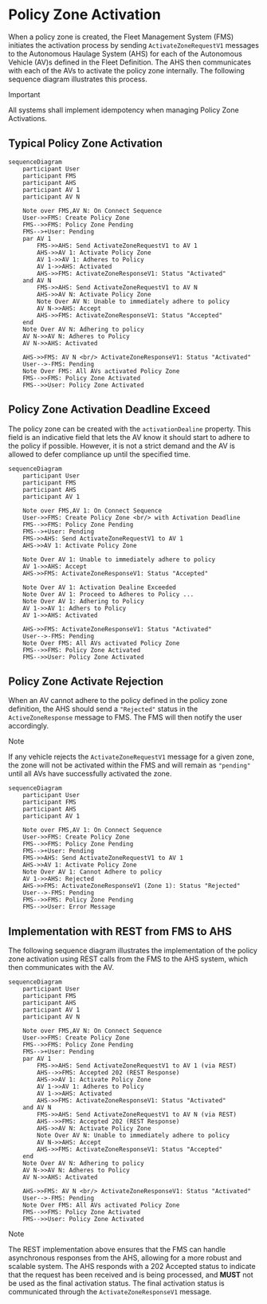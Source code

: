 # Policy Zone Activation
When a policy zone is created, the Fleet Management System (FMS) initiates the activation process by sending `ActivateZoneRequestV1` messages to the Autonomous Haulage System (AHS) for each of the Autonomous Vehicle (AV)s defined in the Fleet Definition. The AHS then communicates with each of the AVs to activate the policy zone internally. The following sequence diagram illustrates this process.

> [!IMPORTANT]
> All systems shall implement idempotency when managing Policy Zone Activations.

## Typical Policy Zone Activation

```mermaid
sequenceDiagram
    participant User
    participant FMS
    participant AHS
    participant AV 1
    participant AV N

    Note over FMS,AV N: On Connect Sequence
    User->>FMS: Create Policy Zone
    FMS-->>FMS: Policy Zone Pending
    FMS-->+User: Pending
    par AV 1
        FMS->>AHS: Send ActivateZoneRequestV1 to AV 1
        AHS->>AV 1: Activate Policy Zone
        AV 1->>AV 1: Adheres to Policy
        AV 1->>AHS: Activated
        AHS->>FMS: ActivateZoneResponseV1: Status "Activated"
    and AV N
        FMS->>AHS: Send ActivateZoneRequestV1 to AV N
        AHS->>AV N: Activate Policy Zone
        Note Over AV N: Unable to immediately adhere to policy
        AV N->>AHS: Accept
        AHS->>FMS: ActivateZoneResponseV1: Status "Accepted"
    end
    Note Over AV N: Adhering to policy
    AV N->>AV N: Adheres to Policy
    AV N->>AHS: Activated

    AHS->>FMS: AV N <br/> ActivateZoneResponseV1: Status "Activated"
    User-->-FMS: Pending
    Note Over FMS: All AVs activated Policy Zone
    FMS-->>FMS: Policy Zone Activated
    FMS-->>User: Policy Zone Activated
```

## Policy Zone Activation Deadline Exceed
The policy zone can be created with the `activationDealine` property. This field is an indicative field that lets the AV know it should start to adhere to the policy if possible. However, it is not a strict demand and the AV is allowed to defer compliance up until the specified time.

```mermaid
sequenceDiagram
    participant User
    participant FMS
    participant AHS
    participant AV 1

    Note over FMS,AV 1: On Connect Sequence
    User->>FMS: Create Policy Zone <br/> with Activation Deadline
    FMS-->>FMS: Policy Zone Pending
    FMS-->+User: Pending
    FMS->>AHS: Send ActivateZoneRequestV1 to AV 1
    AHS->>AV 1: Activate Policy Zone

    Note Over AV 1: Unable to immediately adhere to policy
    AV 1->>AHS: Accept
    AHS->>FMS: ActivateZoneResponseV1: Status "Accepted"

    Note Over AV 1: Activation Dealine Exceeded
    Note Over AV 1: Proceed to Adheres to Policy ...
    Note Over AV 1: Adhering to Policy
    AV 1->>AV 1: Adhers to Policy
    AV 1->>AHS: Activated

    AHS->>FMS: ActivateZoneResponseV1: Status "Activated"
    User-->-FMS: Pending
    Note Over FMS: All AVs activated Policy Zone
    FMS-->>FMS: Policy Zone Activated
    FMS-->>User: Policy Zone Activated
```

## Policy Zone Activate Rejection
When an AV cannot adhere to the policy defined in the policy zone definition, the AHS should send a `"Rejected"` status in the `ActiveZoneResponse` message to FMS. The FMS will then notify the user accordingly.

> [!NOTE]
> If any vehicle rejects the `ActivateZoneRequestV1` message for a given zone, the zone will not be activated within the FMS and will remain as `"pending"` until all AVs have successfully activated the zone.

```mermaid
sequenceDiagram
    participant User
    participant FMS
    participant AHS
    participant AV 1

    Note over FMS,AV 1: On Connect Sequence
    User->>FMS: Create Policy Zone
    FMS-->>FMS: Policy Zone Pending
    FMS-->+User: Pending
    FMS->>AHS: Send ActivateZoneRequestV1 to AV 1
    AHS->>AV 1: Activate Policy Zone
    Note Over AV 1: Cannot Adhere to policy
    AV 1->>AHS: Rejected
    AHS->>FMS: ActivateZoneResponseV1 (Zone 1): Status "Rejected"
    User-->-FMS: Pending
    FMS-->>FMS: Policy Zone Pending
    FMS-->>User: Error Message
```

## Implementation with REST from FMS to AHS
The following sequence diagram illustrates the implementation of the policy zone activation using REST calls from the FMS to the AHS system, which then communicates with the AV.

```mermaid
sequenceDiagram
    participant User
    participant FMS
    participant AHS
    participant AV 1
    participant AV N

    Note over FMS,AV N: On Connect Sequence
    User->>FMS: Create Policy Zone
    FMS-->>FMS: Policy Zone Pending
    FMS-->+User: Pending
    par AV 1
        FMS->>AHS: Send ActivateZoneRequestV1 to AV 1 (via REST)
        AHS-->>FMS: Accepted 202 (REST Response)
        AHS->>AV 1: Activate Policy Zone
        AV 1->>AV 1: Adheres to Policy
        AV 1->>AHS: Activated
        AHS->>FMS: ActivateZoneResponseV1: Status "Activated"
    and AV N
        FMS->>AHS: Send ActivateZoneRequestV1 to AV N (via REST)
        AHS-->>FMS: Accepted 202 (REST Response)
        AHS->>AV N: Activate Policy Zone
        Note Over AV N: Unable to immediately adhere to policy
        AV N->>AHS: Accept
        AHS->>FMS: ActivateZoneResponseV1: Status "Accepted"
    end
    Note Over AV N: Adhering to policy
    AV N->>AV N: Adheres to Policy
    AV N->>AHS: Activated

    AHS->>FMS: AV N <br/> ActivateZoneResponseV1: Status "Activated"
    User-->-FMS: Pending
    Note Over FMS: All AVs activated Policy Zone
    FMS-->>FMS: Policy Zone Activated
    FMS-->>User: Policy Zone Activated
```

>[!NOTE]
>The REST implementation above ensures that the FMS can handle asynchronous responses from the AHS, allowing for a more robust and scalable system. The AHS responds with a 202 Accepted status to indicate that the request has been received and is being processed, and **MUST** not be used as the final activation status. The final activation status is communicated through the `ActivateZoneResponseV1` message.